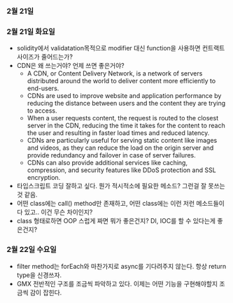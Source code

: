 ### 2월 21일

### 2월 21일 화요일

- solidity에서 validatation목적으로 modifier 대신 function을 사용하면 컨트랙트 사이즈가 줄어드는가?
- CDN은 왜 쓰는거야? 언제 쓰면 좋은거야?
  - A CDN, or Content Delivery Network, is a network of servers distributed around the world to deliver content more efficiently to end-users.
  - CDNs are used to improve website and application performance by reducing the distance between users and the content they are trying to access.
  - When a user requests content, the request is routed to the closest server in the CDN, reducing the time it takes for the content to reach the user and resulting in faster load times and reduced latency.
  - CDNs are particularly useful for serving static content like images and videos, as they can reduce the load on the origin server and provide redundancy and failover in case of server failures.
  - CDNs can also provide additional services like caching, compression, and security features like DDoS protection and SSL encryption.
- 타입스크립트 코딩 잘하고 싶다. 뭔가 적시적소에 필요한 메소드? 그런걸 잘 못쓰는것 같음.
- 어떤 class에는 call() method만 존재하고, 어떤 class에는 이런 저런 메소드들이 다 있고.. 이건 무슨 차이인지?
- class 형태로하면 OOP 스럽게 짜면 뭐가 좋은건지? DI, IOC를 할 수 있다는게 좋은건지?

### 2월 22일 수요일

- filter method는 forEach와 마찬가지로 async를 기다려주지 않는다. 항상 return type을 신경쓰자.
- GMX 전반적인 구조를 조금씩 파악하고 있다. 이제는 어떤 기능을 구현해야할지 조금씩 감이 잡힌다.
